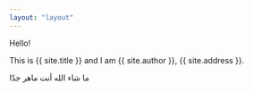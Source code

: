 ```yaml
---
layout: "layout"
---
```


Hello!

This is {{ site.title }} and I am {{ site.author }}, {{ site.address }}.

ما شاء الله أنت ماهر جدّا





